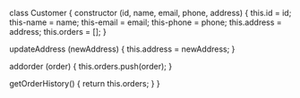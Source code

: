 class Customer {
 constructor (id, name, email, phone, address) {
  this.id = id;
  this-name = name;
  this-email = email;
  this-phone = phone;
  this.address = address;
  this.orders = [];
}

updateAddress (newAddress) {
this.address = newAddress;
}

addorder (order) {
this.orders.push(order);
}

getOrderHistory() {
return this.orders;
}
}